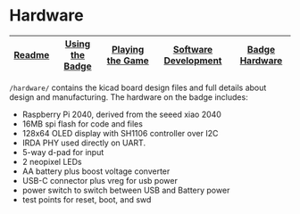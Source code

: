 # Hardware

| [Readme](../README.md) | [Using the Badge](BADGE.md) | [Playing the Game](GAME.md) | [Software Development](DEVELOP.md) | [Badge Hardware](HARDWARE.md) |
| ---------------------- | --------------------------- | --------------------------- | ---------------------------------- | ----------------------------- |

`/hardware/` contains the kicad board design files and full details about
design and manufacturing. The hardware on the badge includes:

-  Raspberry Pi 2040, derived from the seeed xiao 2040
-  16MB spi flash for code and files
-  128x64 OLED display with SH1106 controller over I2C
-  IRDA PHY used directly on UART.
-  5-way d-pad for input
-  2 neopixel LEDs
-  AA battery plus boost voltage converter
-  USB-C connector plus vreg for usb power
-  power switch to switch between USB and Battery power
-  test points for reset, boot, and swd
